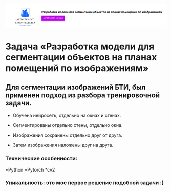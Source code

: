
![Иллюстрация к проекту](https://raw.githubusercontent.com/genalll/mlsport4/main/logo.png)

# Задача «Разработка модели для сегментации объектов на планах помещений по изображениям»




## Для сегментации изображений БТИ, был применен подход из разбора тренировочной задачи.


* Обучена нейросеть, отдельно на окнах и стенах.

* Сегментированы отдельно стены, отдельно окна.

* Изображения сохранены отдельно друг от друга.

* Затем изображения наложены друг на друга.


### Технические особенности:

*Python
*Pytorch 
*cv2


### Уникальность: это мое первое решение подобной задачи :)